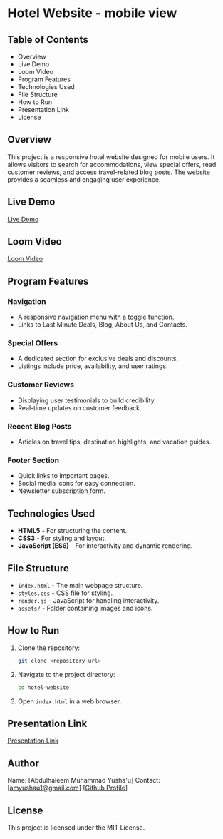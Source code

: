 # Hotel Website - mobile view

## Table of Contents
- Overview
- Live Demo
- Loom Video
- Program Features
- Technologies Used
- File Structure
- How to Run
- Presentation Link
- License

## Overview
This project is a responsive hotel website designed for mobile users. It allows visitors to search for accommodations, view special offers, read customer reviews, and access travel-related blog posts. The website provides a seamless and engaging user experience.
## Live Demo
[Live Demo](https://hotel-website-mobile-view.onrender.com)

## Loom Video
[Loom Video](https://drive.google.com/file/d/1xJqpyCbqNONTZt18BpIvh72gzjbfxeMX/view?usp=drivesdk)

## Program Features

### Navigation
- A responsive navigation menu with a toggle function.
- Links to Last Minute Deals, Blog, About Us, and Contacts.

### Special Offers
- A dedicated section for exclusive deals and discounts.
- Listings include price, availability, and user ratings.

### Customer Reviews
- Displaying user testimonials to build credibility.
- Real-time updates on customer feedback.

### Recent Blog Posts
- Articles on travel tips, destination highlights, and vacation guides.

### Footer Section
- Quick links to important pages.
- Social media icons for easy connection.
- Newsletter subscription form.

## Technologies Used
- **HTML5** - For structuring the content.
- **CSS3** - For styling and layout.
- **JavaScript (ES6)** - For interactivity and dynamic rendering.

## File Structure
- `index.html` - The main webpage structure.
- `styles.css` - CSS file for styling.
- `render.js` - JavaScript for handling interactivity.
- `assets/` - Folder containing images and icons.

## How to Run
1. Clone the repository:
   ```sh
   git clone <repository-url>
   ```
2. Navigate to the project directory:
   ```sh
   cd hotel-website
   ```
3. Open `index.html` in a web browser.

## Presentation Link
[Presentation Link]()

## Author
Name: [Abdulhaleem Muhammad Yusha'u]
Contact: [amyushau1@gmail.com]
 [[Github Profile](https://github.com/Alvba001)]

## License
This project is licensed under the MIT License.